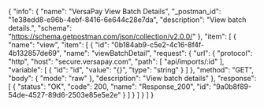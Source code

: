 {
  "info": {
    "name": "VersaPay View Batch Details",
    "_postman_id": "1e38edd8-e96b-4ebf-8416-6e644c28e7da",
    "description": "View batch details.",
    "schema": "https://schema.getpostman.com/json/collection/v2.0.0/"
  },
  "item": [
    {
      "name": "view",
      "item": [
        {
          "id": "0b184ab9-c5e2-4c16-8f4f-4b132857de69",
          "name": "viewBatchDetail",
          "request": {
            "url": {
              "protocol": "http",
              "host": "secure.versapay.com",
              "path": [
                "api/imports/:id"
              ],
              "variable": [
                {
                  "id": "id",
                  "value": "{}",
                  "type": "string"
                }
              ]
            },
            "method": "GET",
            "body": {
              "mode": "raw"
            },
            "description": "View batch details"
          },
          "response": [
            {
              "status": "OK",
              "code": 200,
              "name": "Response_200",
              "id": "9a0b8f89-54de-4527-89d6-2503e85e5e2e"
            }
          ]
        }
      ]
    }
  ]
}